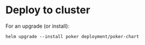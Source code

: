 # Deploy to cluster
For an upgrade (or install):

```shell
helm upgrade --install poker deployment/poker-chart
```
